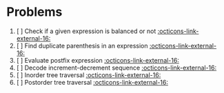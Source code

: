# Problems

<style>
.md-logo img {
  content: url('/data-structures/stack/stack.svg');
}

:root [data-md-color-scheme=slate] .md-logo img  {
  content: url('/data-structures/stack/stack.svg');
}
</style>

1. [ ] Check if a given expression is balanced or not <a target="_blank" href="/data-structures/stack/problems/check-if-a-given-expression-is-balanced-or-not">:octicons-link-external-16:</a>
2. [ ] Find duplicate parenthesis in an expression <a target="_blank" href="/data-structures/stack/problems/find-duplicate-parenthesis-in-an-expression">:octicons-link-external-16:</a>
3. [ ] Evaluate postfix expression <a target="_blank" href="/data-structures/stack/problems/evaluate-postfix-expression">:octicons-link-external-16:</a>
4. [ ] Decode increment-decrement sequence <a target="_blank" href="/data-structures/stack/problems/decode-increment-decrement-sequence">:octicons-link-external-16:</a>
5. [ ] Inorder tree traversal <a target="_blank" href="/data-structures/stack/problems/inorder-tree-traversal">:octicons-link-external-16:</a>
6. [ ] Postorder tree traversal <a target="_blank" href="/data-structures/stack/problems/postorder-tree-traversal">:octicons-link-external-16:</a>

